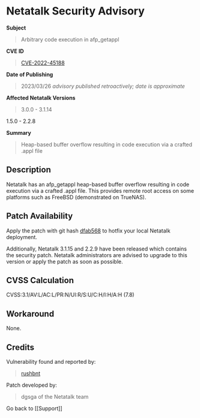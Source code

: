 # Netatalk Security Advisory

**Subject**

> Arbitrary code execution in afp_getappl

**CVE ID**

> [CVE-2022-45188](https://www.cve.org/CVERecord?id=CVE-2022-45188)

**Date of Publishing**

> 2023/03/26 *advisory published retroactively; date is approximate*

**Affected Netatalk Versions**

> 3.0.0 - 3.1.14

1.5.0 - 2.2.8

**Summary**

> Heap-based buffer overflow resulting in code execution via a crafted
.appl file

## Description

Netatalk has an afp_getappl heap-based buffer overflow resulting in code
execution via a crafted .appl file. This provides remote root access on
some platforms such as FreeBSD (demonstrated on TrueNAS).

## Patch Availability

Apply the patch with git hash
[dfab568](https://github.com/Netatalk/netatalk/commit/dfab56846e8f454fe0548347ae6437bd12a05925.diff)
to hotfix your local Netatalk deployment.

Additionally, Netatalk 3.1.15 and 2.2.9 have been released which
contains the security patch. Netatalk administrators are advised to
upgrade to this version or apply the patch as soon as possible.

## CVSS Calculation

CVSS:3.1/AV:L/AC:L/PR:N/UI:R/S:U/C:H/I:H/A:H (7.8)

## Workaround

None.

## Credits

Vulnerability found and reported by:

> [rushbnt](https://rushbnt.github.io/bug%20analysis/netatalk-0day/)

Patch developed by:

> dgsga of the Netatalk team

Go back to [[Support]]
